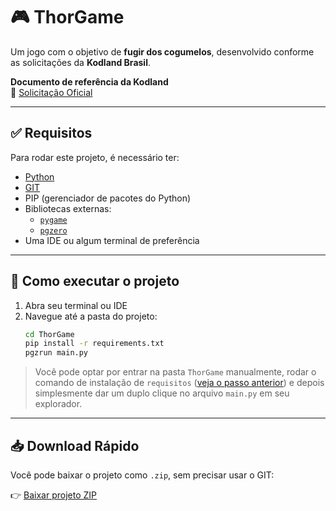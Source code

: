 # 🎮 ThorGame

Um jogo com o objetivo de **fugir dos cogumelos**, desenvolvido conforme as solicitações da **Kodland Brasil**.

**Documento de referência da Kodland**  
🔗 [Solicitação Oficial](https://docs.google.com/document/d/1820JJynIwOm5cI0DV8hja_0Ytlrz0uFVY5QxQ5e9p_I/edit?tab=t.0&_blank)

---

## ✅ Requisitos

Para rodar este projeto, é necessário ter:

- [Python](https://www.python.org/downloads/)
- [GIT](https://git-scm.com/)
- PIP (gerenciador de pacotes do Python)
- Bibliotecas externas:  
  - [`pygame`](https://www.pygame.org/news)  
  - [`pgzero`](https://pygame-zero.readthedocs.io/en/stable/index.html)
- Uma IDE ou algum terminal de preferência

---

## 🚀 Como executar o projeto

1. Abra seu terminal ou IDE
2. Navegue até a pasta do projeto:
   ```bash
   cd ThorGame 
   pip install -r requirements.txt
   pgzrun main.py
   ```
> Você pode optar por entrar na pasta `ThorGame` manualmente, rodar o comando de instalação de `requisitos` 
([veja o passo anterior](#-como-executar-o-projeto)) e depois simplesmente dar um duplo clique no arquivo `main.py` em seu explorador.

---

## 📥 Download Rápido

Você pode baixar o projeto como `.zip`, sem precisar usar o GIT:

👉 [Baixar projeto ZIP](https://github.com/Isaac-Machado-Profissional/thorGame/archive/refs/heads/main.zip)



